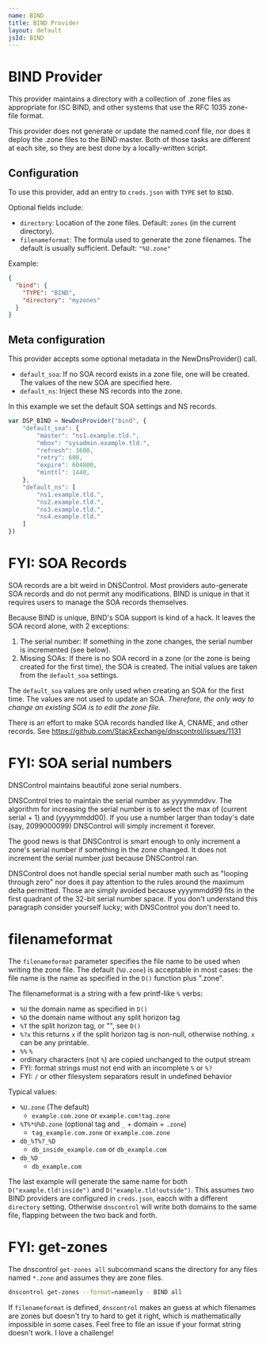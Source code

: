 ```yaml
---
name: BIND
title: BIND Provider
layout: default
jsId: BIND
---
```

# BIND Provider

This provider maintains a directory with a collection of .zone files
as appropriate for ISC BIND, and other systems that use the RFC 1035
zone-file format.

This provider does not generate or update the named.conf file, nor does it deploy the .zone files to the BIND master.
Both of those tasks are different at each site, so they are best done by a locally-written script.


## Configuration

To use this provider, add an entry to `creds.json` with `TYPE` set to `BIND`.

Optional fields include:

* `directory`: Location of the zone files.  Default: `zones` (in the current directory).
* `filenameformat`: The formula used to generate the zone filenames. The default is usually sufficient.  Default: `"%U.zone"`

Example:

```json
{
  "bind": {
    "TYPE": "BIND",
    "directory": "myzones"
  }
}
```


## Meta configuration

This provider accepts some optional metadata in the NewDnsProvider() call.

* `default_soa`: If no SOA record exists in a zone file, one will be created. The values of the new SOA are specified here.
* `default_ns`: Inject these NS records into the zone.

In this example we set the default SOA settings and NS records.

```js
var DSP_BIND = NewDnsProvider("bind", {
	"default_soa": {
		"master": "ns1.example.tld.",
		"mbox": "sysadmin.example.tld.",
		"refresh": 3600,
		"retry": 600,
		"expire": 604800,
		"minttl": 1440,
	},
	"default_ns": [
		"ns1.example.tld.",
		"ns2.example.tld.",
		"ns3.example.tld.",
		"ns4.example.tld."
	]
})
```

# FYI: SOA Records

SOA records are a bit weird in DNSControl.   Most providers auto-generate SOA records and do not permit any modifications. BIND is unique in that it requires users to manage the SOA records themselves.

Because BIND is unique, BIND's SOA support is kind of a hack.  It leaves the SOA record alone, with 2 exceptions:

1. The serial number: If something in the zone changes, the serial number is incremented (see below).
2. Missing SOAs: If there is no SOA record in a zone (or the zone is being created for the first time), the SOA is created.  The initial values are taken from the `default_soa` settings.

The `default_soa` values are only used when creating an SOA for the first time. The values are not used to update an SOA.  *Therefore, the only way to change an existing SOA is to edit the zone file.*

There is an effort to make SOA records handled like A, CNAME, and other records.  See https://github.com/StackExchange/dnscontrol/issues/1131


# FYI: SOA serial numbers

DNSControl maintains beautiful zone serial numbers.

DNSControl tries to maintain the serial number as yyyymmddvv. The algorithm for increasing the serial number is to select the max of (current serial + 1) and (yyyymmdd00). If you use a number larger than today's date (say, 2099000099) DNSControl will simply increment it forever.

The good news is that DNSControl is smart enough to only increment a zone's serial number if something in the zone changed. It does not increment the serial number just because DNSControl ran.

DNSControl does not handle special serial number math such as "looping through zero" nor does it pay attention to the rules around the maximum delta permitted. Those are simply avoided because yyyymmdd99 fits in the first quadrant of the 32-bit serial number space. If you don't understand this paragraph consider yourself lucky; with DNSControl you don't need to.


# filenameformat

The `filenameformat` parameter specifies the file name to be used when
writing the zone file. The default (`%U.zone`) is acceptable in most cases: the
file name is the name as specified in the `D()` function plus ".zone".

The filenameformat is a string with a few printf-like `%` verbs:

  * `%U`  the domain name as specified in `D()`
  * `%D`  the domain name without any split horizon tag
  * `%T`  the split horizon tag, or "", see `D()`
  * `%?x` this returns `x` if the split horizon tag is non-null, otherwise nothing. `x` can be any printable.
  * `%%`  `%`
  * ordinary characters (not `%`) are copied unchanged to the output stream
  * FYI: format strings must not end with an incomplete `%` or `%?`
  * FYI: `/` or other filesystem separators result in undefined behavior

Typical values:

  * `%U.zone` (The default)
    * `example.com.zone` or `example.com!tag.zone`
  * `%T%*U%D.zone`  (optional tag and `_` + domain + `.zone`)
    * `tag_example.com.zone` or `example.com.zone`
  * `db_%T%?_%D`
    * `db_inside_example.com` or `db_example.com`
  * `db_%D`
    * `db_example.com`

The last example will generate the same name for both
`D("example.tld!inside")` and `D("example.tld!outside")`.  This
assumes two BIND providers are configured in `creds.json`, eacch with
a different `directory` setting. Otherwise `dnscontrol` will write
both domains to the same file, flapping between the two back and
forth.

# FYI: get-zones

The dnscontrol `get-zones all` subcommand scans the directory for
any files named `*.zone` and assumes they are zone files.

```bash
dnscontrol get-zones --format=nameonly - BIND all
```

If `filenameformat` is defined, `dnscontrol` makes an guess at which
filenames are zones but doesn't try to hard to get it right, which is
mathematically impossible in some cases.  Feel free to file an issue if
your format string doesn't work. I love a challenge!
